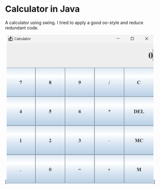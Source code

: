 # Calculator in Java

A calculator using swing. I tried to apply a good oo-style and reduce redundant code.

[<img alt="calculator in java" width="480px" src="j-calc.png" />]